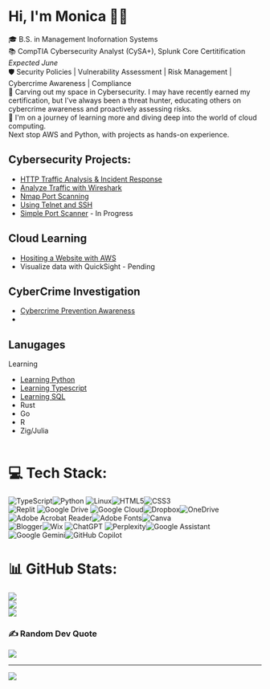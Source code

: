 # Hi, I'm Monica 👋🏽  
🎓 B.S. in Management Inofornation Systems <br/>
📚 CompTIA Cybersecurity Analyst (CySA+), Splunk Core Certitification _Expected June_ <br/>
🛡️ Security Policies | Vulnerability Assessment | Risk Management | Cybercrime Awareness | Compliance<br/>
🏫 Carving out my space in Cybersecurity. I may have recently earned my certification, but I've always been a threat hunter, educating others on cybercrime awareness and proactively assessing risks. <br/>
🚀 I'm on a journey of learning more and diving deep into the world of cloud computing.<br/>
 Next stop AWS and Python, with projects as hands-on experience.<br/>

## Cybersecurity Projects:
- [HTTP Traffic Analysis & Incident Response](https://github.com/mfrancis415/Incident-Report-Cyber-Attack)
- [Analyze Traffic with Wireshark](https://github.com/mfrancis415/Analyze-Traffic-with-Wireshark)
- [Nmap Port Scanning](https://github.com/mfrancis415/Nmap-Port-Scanning)
- [Using Telnet and SSH](https://github.com/mfrancis415/Secure-Remote-Management-Implementation)
- [Simple Port Scanner](https://github.com/mfrancis415/Simple-Port-Scanner) - In Progress

## Cloud Learning
- [Hositing a Website with AWS](https://github.com/mfrancis415/AWS_Host_a_Website/tree/main)
- Visualize data with QuickSight - Pending

## CyberCrime Investigation
- [Cybercrime Prevention Awareness](https://github.com/mfrancis415/Cybercrime-Prevention-Awareness-Campaign)
- 
## Lanugages
Learning
  - [Learning Python](https://github.com/mfrancis415/Learning-Python)
  - [Learning Typescript](https://github.com/mfrancis415/Learning-Typescript)
  - [Learning SQL](https://github.com/mfrancis415/Learning-SQL)
  - Rust
  - Go
  - R
  - Zig/Julia
<br></br>

# 💻 Tech Stack:
![TypeScript](https://img.shields.io/badge/typescript-%23007ACC.svg?style=for-the-badge&logo=typescript&logoColor=white)![Python](https://img.shields.io/badge/python-3670A0?style=for-the-badge&logo=python&logoColor=ffdd54) ![Linux](https://img.shields.io/badge/Linux-FCC624?style=for-the-badge&logo=linux&logoColor=black)![HTML5](https://img.shields.io/badge/html5-%23E34F26.svg?style=for-the-badge&logo=html5&logoColor=white)![CSS3](https://img.shields.io/badge/css3-%231572B6.svg?style=for-the-badge&logo=css3&logoColor=white)  
![Replit](https://img.shields.io/badge/Replit-DD1200?style=for-the-badge&logo=Replit&logoColor=white) 
![Google Drive](https://img.shields.io/badge/Google%20Drive-4285F4?style=for-the-badge&logo=googledrive&logoColor=white) ![Google Cloud](https://img.shields.io/badge/GoogleCloud-%234285F4.svg?style=for-the-badge&logo=google-cloud&logoColor=white)![Dropbox](https://img.shields.io/badge/Dropbox-%233B4D98.svg?style=for-the-badge&logo=Dropbox&logoColor=white)![OneDrive](https://img.shields.io/badge/OneDrive-0078D4.svg?style=for-the-badge&logo=microsoftonedrive&logoColor=white)  
![Adobe Acrobat Reader](https://img.shields.io/badge/Adobe%20Acrobat%20Reader-EC1C24.svg?style=for-the-badge&logo=Adobe%20Acrobat%20Reader&logoColor=white)![Adobe Fonts](https://img.shields.io/badge/Adobe%20Fonts-000B1D.svg?style=for-the-badge&logo=Adobe%20Fonts&logoColor=white)![Canva](https://img.shields.io/badge/Canva-%2300C4CC.svg?style=for-the-badge&logo=Canva&logoColor=white)  
![Blogger](https://img.shields.io/badge/Blogger-FF5722?style=for-the-badge&logo=blogger&logoColor=white)![Wix](https://img.shields.io/badge/wix-000?style=for-the-badge&logo=wix&logoColor=white)
![ChatGPT](https://img.shields.io/badge/chatGPT-74aa9c?style=for-the-badge&logo=openai&logoColor=white) ![Perplexity](https://img.shields.io/badge/perplexity-000000?style=for-the-badge&logo=perplexity&logoColor=088F8F)![Google Assistant](https://img.shields.io/badge/google%20assistant-4285F4?style=for-the-badge&logo=google%20assistant&logoColor=white)![Google Gemini](https://img.shields.io/badge/google%20gemini-8E75B2?style=for-the-badge&logo=google%20gemini&logoColor=white)![GitHub Copilot](https://img.shields.io/badge/github_copilot-8957E5?style=for-the-badge&logo=github-copilot&logoColor=white)
# 📊 GitHub Stats:
![](https://github-readme-stats.vercel.app/api?username=Mfrancis&theme=ambient_gradient&hide_border=false&include_all_commits=false&count_private=false)<br/>
![](https://nirzak-streak-stats.vercel.app/?user=Mfrancis&theme=ambient_gradient&hide_border=false)<br/>
![](https://github-readme-stats.vercel.app/api/top-langs/?username=Mfrancis&theme=ambient_gradient&hide_border=false&include_all_commits=false&count_private=false&layout=compact)

### ✍️ Random Dev Quote
![](https://quotes-github-readme.vercel.app/api?type=horizontal&theme=radical)

---
[![](https://visitcount.itsvg.in/api?id=Mfrancis&icon=0&color=8)](https://visitcount.itsvg.in)

<!-- Proudly created with GPRM ( https://gprm.itsvg.in ) -->
